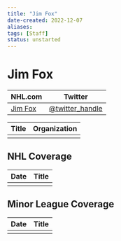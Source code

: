 ```yaml
---
title: "Jim Fox"
date-created: 2022-12-07
aliases: 
tags: [Staff]
status: unstarted
---
```


# Jim Fox

| NHL.com | Twitter |
| ------- | ------- |
| [Jim Fox]() | [@twitter_handle](https://twitter.com/)

| Title | Organization |
| ----- | ------------ |
|       |              |



## NHL  Coverage
| Date | Title |
| ---- | ----- |
|      |       |



## Minor League Coverage
| Date | Title |
| ---- | ----- |
|      |       |


